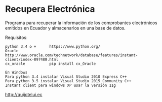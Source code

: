 # Recupera Electrónica
Programa para recuperar la información de los comprobantes electrónicos emitidos en Ecuador y almacenarlos en una base de datos.

Requisitos:

    python 3.4 o +      https://www.python.org/
    Oracle              http://www.oracle.com/technetwork/database/features/instant-client/index-097480.html
    cx_oracle           pip install cx_Oracle
    
    En Windows
    Para python 3.4 instalar Visual Studio 2010 Express C++
    Para python 3.5 instalar Visual Studio 2015 Community C++
	Instant client para windows XP usar la versión 11g

http://quijotelui.ec
